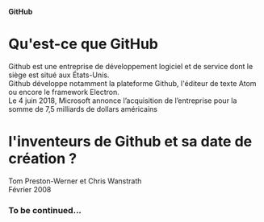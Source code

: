 <strong><centre>GitHub</centre></strong>
<h1>Qu'est-ce que GitHub</h1>
<p>
  Github est une entreprise de développement logiciel et de service dont le siège est situé aux États-Unis.
<br> Github développe notamment la plateforme Github, l'éditeur de texte Atom ou encore le framework Electron.
<br> Le 4 juin 2018, Microsoft annonce l’acquisition de l’entreprise pour la somme de 7,5 milliards de dollars américains 
</p> 
<h1> l'inventeurs de Github et sa date de création ? </h1> 
<p>
  Tom Preston-Werner et Chris Wanstrath<br> Février 2008
</p>


<h3>To be continued...</h3>
